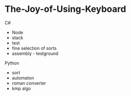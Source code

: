 # The-Joy-of-Using-Keyboard
C#
* Node
* stack
* test
* fine selection of sorts
* assembly - testground

Python
* sort 
* automaton
* roman converter
* kmp algo
